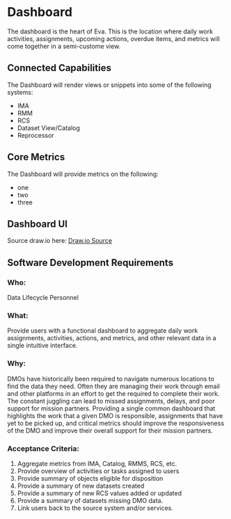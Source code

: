 # Dashboard

The dashboard is the heart of Eva.  This is the location where daily work activities, assignments, upcoming actions, overdue items, and metrics will come together in a semi-custome view.  

## Connected Capabilities

The Dashboard will render views or snippets into some of the following systems:

- IMA
- RMM
- RCS
- Dataset View/Catalog
- Reprocessor

## Core Metrics

The Dashboard will provide metrics on the following:

- one
- two
- three


## Dashboard UI

Source draw.io
here: [Draw.io Source](https://app.diagrams.net/?src=about#HRMSLowside%2Frmslow%2Fmaster%2FDrawings%2FEva%2FDashboard%2FDashboard.drawio)


## **Software Development Requirements**
### Who: 
Data Lifecycle Personnel

### What:
Provide users with a functional dashboard to aggregate daily work assignments, activities, actions, and metrics, and other relevant data in a single intuitive interface.  

### Why: 
DMOs have historically been required to navigate numerous locations to find the data they need.  Often they are managing their work through email and other platforms in an effort to get the required to complete their work.  The constant juggling can lead to missed assignments, delays, and poor support for mission partners.  Providing a single common dashboard that highlights the work that a given DMO is responsible, assignments that have yet to be picked up, and critical metrics should improve the responsiveness of the DMO and improve their overall support for their mission partners.


### Acceptance Criteria:
1.	Aggregate metrics from IMA, Catalog, RMMS, RCS, etc.
2.	Provide overview of activities or tasks assigned to users 
3.	Provide summary of objects eligible for disposition
4.	Provide a summary of new datasets created
5.	Provide a summary of new RCS values added or updated
6.	Provide a summary of datasets missing DMO data.
7.	Link users back to the source system and/or services.  

